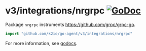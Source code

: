 # v3/integrations/nrgrpc [![GoDoc](https://godoc.org/github.com/k2io/go-agent/v3/integrations/nrgrpc?status.svg)](https://godoc.org/github.com/k2io/go-agent/v3/integrations/nrgrpc)

Package `nrgrpc` instruments https://github.com/grpc/grpc-go.

```go
import "github.com/k2io/go-agent/v3/integrations/nrgrpc"
```

For more information, see
[godocs](https://godoc.org/github.com/k2io/go-agent/v3/integrations/nrgrpc).
